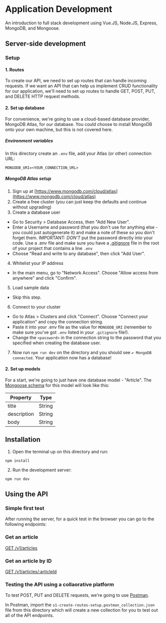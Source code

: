# Application Development
An introduction to full stack development using Vue.JS, Node.JS, Express, MongoDB, and Mongoose.

## Server-side development

### Setup
#### 1. Routes
To create our API, we need to set up routes that can handle incoming requests. If we want an API that can help us implement CRUD functionality for our application, we'll need to set up
routes to handle GET, POST, PUT, and DELETE HTTP request methods.

#### 2. Set up database
For convenience, we're going to use a cloud-based database provider, MongoDB Atlas, for our database. You could choose to install MongoDB onto your own machine, but this is not covered here.

##### Environment variables
In this directory create an ```.env``` file, add your Atlas (or other) connection URL:

````
MONGODB_URI=<YOUR_CONNECTION_URL>
````
##### MongoDB Atlas setup
1. Sign up at [https://www.mongodb.com/cloud/atlas](https://www.mongodb.com/cloud/atlas)
2. Create a free cluster (you can just keep the defaults and continue without upgrading)
3. Create a database user
- Go to Security > Database Access, then "Add New User". 
- Enter a Username and password (that you don't use for anything else - you could just autogenerate it) and make a note of these so you don't forget them. 
IMPORTANT: *DON'T* put the password directly into your code. Use a .env file and make sure you have a [.gitignore](https://help.github.com/en/github/using-git/ignoring-files) file in the root of your project that contains a line ```.env```
- Choose "Read and write to any database", then click "Add User".

4. Whitelist your IP address
- In the main menu, go to "Network Access". Choose "Allow access from anywhere" and click "Confirm".
5. Load sample data
- Skip this step.
6. Connect to your cluster
- Go to Atlas > Clusters and click "Connect". Choose "Connect your application" and copy the connection string. 
- Paste it into your .env file as the value for ```MONGODB_URI``` (remember to make sure you've got ```.env``` listed in your ```.gitignore``` file!).
- Change the ```<password>``` in the connection string to the password that you specified when creating the database user.
7. Now run ```npm run dev``` on the directory and you should see ```✔ MongoDB connected```. Your application now has a database!

#### 2. Set up models
For a start, we're going to just have one database model - "Article". The [Mongoose schema](https://mongoosejs.com/docs/guide.html) for this model will look like this:

|    Property    |   Type   |
|       ---      |    ---   |
|  title         |  String  |
|  description   |  String  |
|  body          |  String  |


## Installation

1. Open the terminal up on this directory and run:
````
npm install
````
2. Run the development server:
````
npm run dev
````

## Using the API
### Simple first test
After running the server, for a quick test in the browser you can go to the following endpoints:

### Get an article
[GET /v1/articles](http://localhost:3000/v1/articles)

### Get an article by ID
[GET /v1/articles/:articleId](http://localhost:3000/v1/articles/abc123)

### Testing the API using a collaorative platform
To test POST, PUT and DELETE requests, we're going to use [Postman](https://www.getpostman.com/).

In Postman, import the ```s1-create-routes-setup.postman_collection.json``` file from this directory which will create a new collection for you to test out all of the API endpoints.
